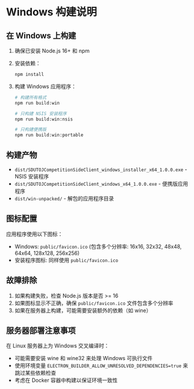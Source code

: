 # Windows 构建说明

## 在 Windows 上构建

1. 确保已安装 Node.js 16+ 和 npm
2. 安装依赖：
   ```bash
   npm install
   ```

3. 构建 Windows 应用程序：
   ```bash
   # 构建所有格式
   npm run build:win
   
   # 只构建 NSIS 安装程序
   npm run build:win:nsis
   
   # 只构建便携版
   npm run build:win:portable
   ```

## 构建产物

- `dist/SDUTOJCompetitionSideClient_windows_installer_x64_1.0.0.exe` - NSIS 安装程序
- `dist/SDUTOJCompetitionSideClient_windows_x64_1.0.0.exe` - 便携版应用程序
- `dist/win-unpacked/` - 解包的应用程序目录

## 图标配置

应用程序使用以下图标：
- Windows: `public/favicon.ico` (包含多个分辨率: 16x16, 32x32, 48x48, 64x64, 128x128, 256x256)
- 安装程序图标: 同样使用 `public/favicon.ico`

## 故障排除

1. 如果构建失败，检查 Node.js 版本是否 >= 16
2. 如果图标显示不正确，确保 `public/favicon.ico` 文件包含多个分辨率
3. 如果在服务器上构建，可能需要安装额外的依赖（如 wine）

## 服务器部署注意事项

在 Linux 服务器上为 Windows 交叉编译时：
- 可能需要安装 wine 和 wine32 来处理 Windows 可执行文件
- 使用环境变量 `ELECTRON_BUILDER_ALLOW_UNRESOLVED_DEPENDENCIES=true` 来跳过某些依赖检查
- 考虑在 Docker 容器中构建以保证环境一致性
